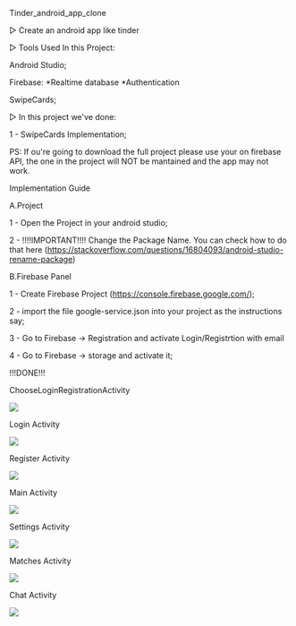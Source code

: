 Tinder_android_app_clone

▷ Create an android app like tinder

▷ Tools Used In this Project:

Android Studio;

Firebase: *Realtime database *Authentication

SwipeCards;

▷ In this project we've done:

1 - SwipeCards Implementation;

PS: If ou're going to download the full project please use your on firebase API, the one in the project will NOT be mantained and the app may not work.

Implementation Guide

A.Project
  
  1 - Open the Project in your android studio;
  
  2 - !!!!IMPORTANT!!!! Change the Package Name. You can check how to do that here (https://stackoverflow.com/questions/16804093/android-studio-rename-package)

B.Firebase Panel

  1 - Create Firebase Project (https://console.firebase.google.com/);
  
  2 - import the file google-service.json into your project as the instructions say;
  
  3 - Go to Firebase -> Registration and activate Login/Registrtion with email
  
  4 - Go to Firebase -> storage and activate it;

!!!DONE!!!

ChooseLoginRegistrationActivity

![](Images/startPage.jpg)

Login Activity

![](Images/login.jpg)

Register Activity

![](Images/register.jpg)

Main Activity

![](Images/cardView.jpg)

Settings Activity

![](Images/setting.jpg)

Matches Activity

![](Images/matches.jpg)

Chat Activity

![](Images/chatwindow.jpg)

